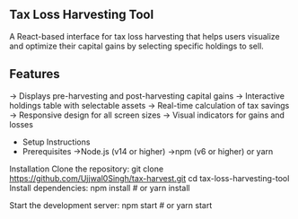 Tax Loss Harvesting Tool
--------------------------

A React-based interface for tax loss harvesting that helps users visualize and optimize their capital gains by selecting specific holdings to sell.

Features
--------
-> Displays pre-harvesting and post-harvesting capital gains
-> Interactive holdings table with selectable assets
-> Real-time calculation of tax savings
-> Responsive design for all screen sizes
-> Visual indicators for gains and losses

* Setup Instructions
* Prerequisites
  ->Node.js (v14 or higher)
  ->npm (v6 or higher) or yarn

Installation
Clone the repository: git clone https://github.com/Ujjwal0Singh/tax-harvest.git
                      cd tax-loss-harvesting-tool  
Install dependencies: npm install # or yarn install

Start the development server: npm start # or yarn start
